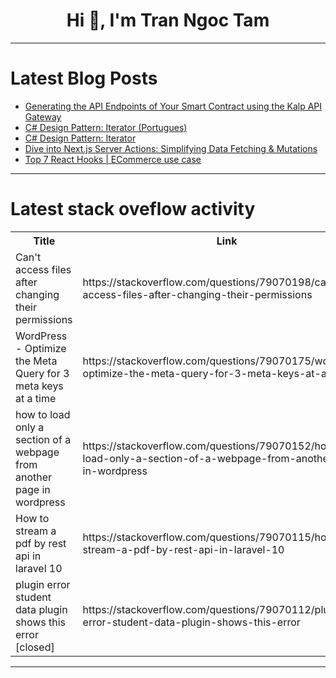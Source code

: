 <h1 align="center">Hi 👋, I'm Tran Ngoc Tam</h1>

---

# Latest Blog Posts 
<!-- BLOG-POST-LIST:START -->
- [Generating the API Endpoints of Your Smart Contract using the Kalp API Gateway](https://dev.to/kalpstudio/generating-the-api-endpoints-of-your-smart-contract-using-the-kalp-api-gateway-2bia)
- [C# Design Pattern: Iterator &lpar;Portugues&rpar;](https://dev.to/juarezasjunior/c-design-pattern-iterator-portugues-9cf)
- [C# Design Pattern: Iterator](https://dev.to/juarezasjunior/c-design-pattern-iterator-5cgi)
- [Dive into Next.js Server Actions: Simplifying Data Fetching &amp; Mutations](https://dev.to/nik-bogachenkov/dive-into-nextjs-server-actions-simplifying-data-fetching-mutations-2i7l)
- [Top 7 React Hooks | ECommerce use case](https://dev.to/mrcaption49/top-7-react-hooks-2e0d)
<!-- BLOG-POST-LIST:END -->

---

# Latest stack oveflow activity
<table>
  <tr><th>Title</th><th>Link</th></tr>
  <!-- STACKOVERFLOW:START --><tr><td>Can&#39;t access files after changing their permissions</td><td>https://stackoverflow.com/questions/79070198/cant-access-files-after-changing-their-permissions</td></tr><tr><td>WordPress - Optimize the Meta Query for 3 meta keys at a time</td><td>https://stackoverflow.com/questions/79070175/wordpress-optimize-the-meta-query-for-3-meta-keys-at-a-time</td></tr><tr><td>how to load only a section of a webpage from another page in wordpress</td><td>https://stackoverflow.com/questions/79070152/how-to-load-only-a-section-of-a-webpage-from-another-page-in-wordpress</td></tr><tr><td>How to stream a pdf by rest api in laravel 10</td><td>https://stackoverflow.com/questions/79070115/how-to-stream-a-pdf-by-rest-api-in-laravel-10</td></tr><tr><td>plugin error student data plugin shows this error [closed]</td><td>https://stackoverflow.com/questions/79070112/plugin-error-student-data-plugin-shows-this-error</td></tr><!-- STACKOVERFLOW:END -->
</table>

---


